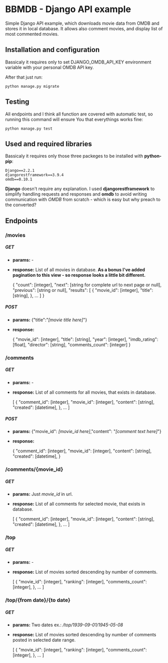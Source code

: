 # BBMDB - Django API example

Simple Django API example, which downloads movie data from OMDB and stores it in local database. It allows also comment movies, and display list of most commented movies.

## Installation and configuration

Bassicaly it requires only to set DJANGO_OMDB_API_KEY environment variable with your personal OMDB API key.

After that just run:

    python manage.py migrate

## Testing

All endpoints and I think all function are covered with automatic test, so running this command will ensure You that everythings works fine:

    python manage.py test
    

## Used and required libraries

Bassicaly it requires only those three packeges to be installed with **python-pip**:

    Django==2.2.1
    djangorestframework==3.9.4
    omdb==0.10.1

**Django** doesn't require any explanation. I used **djangorestframework** to simplify handling requests and responses and **omdb** to avoid writing communication with *OMDB* from scratch - which is easy but why preach to the converted?

## Endpoints

### /movies

##### GET
* __params:__ -
* __response:__ List of all movies in database.
**As a bonus I've added pagination to this view - so response looks a little bit different.**


    {
        "count": [integer],
        "next": [string for complete url to next page or null],
        "previous": [string or null],
        "results": [
            {
                "movie_id": [integer],
                "title": [string],
            },
            ...
        ]
    }

##### POST
* __params:__ {"title":"_[movie title here]_"}
* __response:__


    {
        "movie_id": [integer],
        "title": [string],
        "year": [integer],
        "imdb_rating": [float],
        "director": [string],
        "comments_count": [integer]
    }

### /comments

##### GET
* __params:__ -
* __response:__ List of all comments for all movies, that exists in database.


    [
        {
            "comment_id": [integer],
            "movie_id": [integer],
            "content": [string],
            "created": [datetime],
        },
        ...
    ]
    
##### POST
* __params:__ {"movie_id": _[movie_id here]_,"content": "_[comment text here]_"}
* __response:__ 


    {
        "comment_id": [integer],
        "movie_id": [integer],
        "content": [string],
        "created": [datetime],
    }

### /comments/{movie_id}

##### GET
* __params:__ Just _movie_id_ in url.
* __response:__ List of all comments for selected movie, that exists in database.


    [
        {
            "comment_id": [integer],
            "movie_id": [integer],
            "content": [string],
            "created": [datetime],
        },
        ...
    ]
    
### /top

##### GET
* __params:__ -
* __response:__ List of movies sorted descending by number of comments.


    [
        {
            "movie_id": [integer],
            "ranking": [integer],
            "comments_count": [integer],
        },
        ...
    ]

### /top/{from date}/{to date}

##### GET
* __params:__ Two dates ex.: _/top/1939-09-01/1945-05-08_
* __response:__ List of movies sorted descending by number of comments posted in selected date range.


    [
        {
            "movie_id": [integer],
            "ranking": [integer],
            "comments_count": [integer],
        },
        ...
    ]

